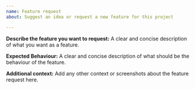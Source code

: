 ```yaml
---
name: Feature request
about: Suggest an idea or request a new feature for this project

---
```


**Describe the feature you want to request:**
A clear and concise description of what you want as a feature.

**Expected Behaviour:**
A clear and concise description of what should be the behaviour of the feature.

**Additional context:**
Add any other context or screenshots about the feature request here.
